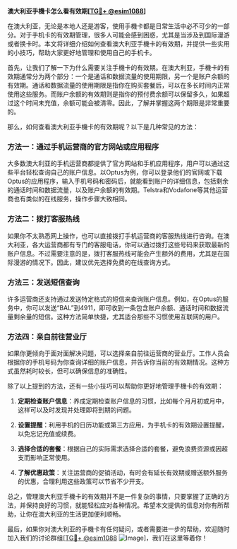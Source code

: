 **澳大利亚手機卡怎么看有效期[[TG💪+ @esim1088](https://t.me/s/esim1088)]**

在澳大利亚，无论是本地人还是游客，使用手機卡都是日常生活中必不可少的一部分。对于手机卡的有效期管理，很多人可能会感到困惑，尤其是当涉及到国际漫游或者换卡时。本文将详细介绍如何查看澳大利亚手機卡的有效期，并提供一些实用的小技巧，帮助大家更好地管理和使用自己的手机卡。

首先，让我们了解一下为什么需要关注手機卡的有效期。在澳大利亚，手機卡的有效期通常分为两个部分：一个是通话和数据流量的使用期限，另一个是账户余额的有效期。通话和数据流量的使用期限是指你在购买套餐后，可以在多长时间内正常使用这些服务。而账户余额的有效期则是指你的预付费余额可以保留多久，如果超过这个时间未充值，余额可能会被清零。因此，了解并掌握这两个期限是非常重要的。

那么，如何查看澳大利亚手機卡的有效期呢？以下是几种常见的方法：

### 方法一：通过手机运营商的官方网站或应用程序

大多数澳大利亚的手机运营商都提供了官方网站和手机应用程序，用户可以通过这些平台轻松查询自己的账户信息。以Optus为例，你可以登录他们的官网或下载Optus的应用程序，输入手机号码和密码后，就能看到账户的详细信息，包括剩余的通话时间和数据流量，以及账户余额的有效期。Telstra和Vodafone等其他运营商也有类似的在线服务，操作步骤大致相同。

### 方法二：拨打客服热线

如果你不太熟悉网上操作，也可以直接拨打手机运营商的客服热线进行咨询。在澳大利亚，各大运营商都有专门的客服电话，你可以通过拨打这些号码来获取最新的账户信息。不过需要注意的是，拨打客服热线可能会产生额外的费用，尤其是在国际漫游的情况下。因此，建议优先选择免费的在线查询方式。

### 方法三：发送短信查询

许多运营商还支持通过发送特定格式的短信来查询账户信息。例如，在Optus的服务中，你可以发送“BAL”到4911，即可收到一条包含账户余额、通话时间和数据流量剩余量的短信。这种方法简单快捷，尤其适合那些不习惯使用互联网的用户。

### 方法四：亲自前往营业厅

如果你更倾向于面对面解决问题，可以选择亲自前往运营商的营业厅。工作人员会根据你的手机号码为你查询详细的账户信息，并告诉你当前的有效期情况。这种方式虽然耗时较长，但可以确保信息的准确性。

除了以上提到的方法，还有一些小技巧可以帮助你更好地管理手機卡的有效期：

1. **定期检查账户信息**：养成定期检查账户信息的习惯，比如每个月月初或月中，这样可以及时发现并处理即将到期的问题。
   
2. **设置提醒**：利用手机的日历功能或第三方应用，为手机卡的有效期设置提醒，以免忘记充值或续费。

3. **选择合适的套餐**：根据自己的实际需求选择合适的套餐，避免浪费资源或因超支而影响正常使用。

4. **了解优惠政策**：关注运营商的促销活动，有时会有延长有效期或赠送额外服务的优惠，合理利用这些政策可以节省不少开支。

总之，管理澳大利亚手機卡的有效期并不是一件复杂的事情，只要掌握了正确的方法，并保持良好的习惯，就能轻松应对各种情况。希望本文提供的信息对你有所帮助，让你在澳大利亚的生活更加便利顺畅。

最后，如果你对澳大利亚的手機卡有任何疑问，或者需要进一步的帮助，欢迎随时加入我们的讨论群组[[TG💪+ @esim1088](https://t.me/s/esim1088) ![Image](https://i.postimg.cc/4NQfJmqS/Snipaste-2025-05-13-00-14-12.png)]，我们在这里等着你！